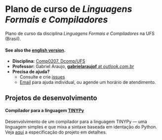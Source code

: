 # Plano de curso de *Linguagens Formais e Compiladores*

Plano de curso da disciplina *Linguagens Formais e Compiladores* na UFS (Brasil).
#### See also the [english version](en/README.md).

* **Disciplina:** [Comp0207, Dcomp/UFS](https://www.sigaa.ufs.br/sigaa/public/curso/turmas.jsf?lc=pt_BR&id=320120)
* **Professor:** Gabriel Araujo, [**gabrielaraujof** at *outlook.com.br*](mailto:gabrielaraujof@outlook.com.br)
* **Precisa de ajuda?**
   * Consulte e crie [issues](https://github.com/ufs-comp0207-2014-1/syllabus/issues)
   * [Email](mailto:gabrielaraujof@outlook.com.br) para ajuda individual, ou agende um horário de atendimento.

## Projetos de desenvolvimento

#### Compilador para a linguagem [TINYPy](assignments/final-project/TINYPy.md)

Desenvolvimento de um compilador para a linguagem TINYPy &mdash; uma linguagem simples e que mixa a sintaxe baseada em identação do Python. Veja [aqui](assignments/final-project/description.md) a especificação do projeto em detalhes.
